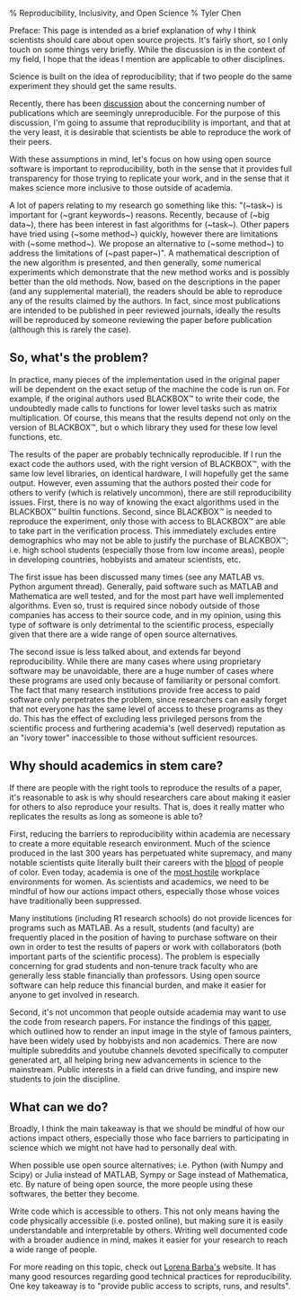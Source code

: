 % Reproducibility, Inclusivity, and Open Science
% Tyler Chen

Preface: This page is intended as a brief explanation of why I think scientists should care about open source projects.
It's fairly short, so I only touch on some things very briefly.
While the discussion is in the context of my field, I hope that the ideas I mention are applicable to other disciplines.

Science is built on the idea of reproducibility; that if two people do the same experiment they should get the same results.

Recently, there has been [discussion](https://www.nature.com/collections/prbfkwmwvz) about the concerning number of publications which are seemingly unreproducible.
For the purpose of this discussion, I'm going to assume that reproducibility is important, and that at the very least, it is desirable that scientists be able to reproduce the work of their peers.

With these assumptions in mind, let's focus on how using open source software is important to reproducibility, both in the sense that it provides full transparency for those trying to replicate your work, and in the sense that it makes science more inclusive to those outside of academia.

A lot of papers relating to my research go something like this: "(~task~) is important for (~grant keywords~) reasons.
Recently, because of (~big data~), there has been interest in fast algorithms for (~task~).
Other papers have tried using (~some method~) quickly, however there are limitations with (~some method~).
We propose an alternative to (~some method~) to address the limitations of (~past paper~)".
A mathematical description of the new algorithm is presented, and then generally, some numerical experiments which demonstrate that the new method works and is possibly better than the old methods.
Now, based on the descriptions in the paper (and any supplemental material), the readers should be able to reproduce any of the results claimed by the authors.
In fact, since most publications are intended to be published in peer reviewed journals, ideally the results will be reproduced by someone reviewing the paper before publication (although this is rarely the case).

## So, what's the problem?

In practice, many pieces of the implementation used in the original paper will be dependent on the exact setup of the machine the code is run on.
 For example, if the original authors used BLACKBOX™ to write their code, the undoubtedly made calls to functions for lower level tasks such as matrix multiplication.
Of course, this means that the results depend not only on the version of BLACKBOX™, but o which library they used for these low level functions, etc.

The results of the paper are probably technically reproducible.
If I run the exact code the authors used, with the right version of BLACKBOX™, with the same low level libraries, on identical hardware, I will hopefully get the same output.
However, even assuming that the authors posted their code for others to verify (which is relatively uncommon), there are still reproducibility issues.
First, there is no way of knowing the exact algorithms used in the BLACKBOX™ builtin functions.
Second, since BLACKBOX™ is needed to reproduce the experiment, only those with access to BLACKBOX™ are able to take part in the verification process.
This immediately excludes entire demographics who may not be able to justify the purchase of BLACKBOX™; i.e. high school students (especially those from low income areas), people in developing countries, hobbyists and amateur scientists, etc.

The first issue has been discussed many times (see any MATLAB vs. Python argument thread).
Generally, paid software such as MATLAB and Mathematica are well tested, and for the most part have well implemented algorithms.
Even so, trust is required since nobody outside of those companies has access to their source code, and in my opinion, using this type of software is only detrimental to the scientific process, especially given that there are a wide range of open source alternatives.

The second issue is less talked about, and extends far beyond reproducibility.
While there are many cases where using proprietary software may be unavoidable, there are a huge number of cases where these programs are used only because of familiarity or personal comfort.
The fact that many research institutions provide free access to paid software only perpetrates the problem, since researchers can easily forget that not everyone has the same level of access to these programs as they do.
This has the effect of excluding less privileged persons from the scientific process and furthering academia's (well deserved) reputation as an "ivory tower" inaccessible to those without sufficient resources.
	
## Why should academics in stem care?

If there are people with the right tools to reproduce the results of a paper, it's reasonable to ask is why should researchers care about making it easier for others to also reproduce your results.
That is, does it really matter who replicates the results as long as someone is able to?

First, reducing the barriers to reproducibility within academia are necessary to create a more equitable research environment.
Much of the science produced in the last 300 years has perpetuated white supremacy, and many notable scientists quite literally built their careers with the [blood](https://www.theguardian.com/commentisfree/2017/sep/19/white-supremacist-statues-must-fall-scientists) of people of color.
Even today, academia is one of the [most hostile](https://onlinelibrary.wiley.com/doi/abs/10.1111/j.1744-6570.2003.tb00752.x) workplace environments for women.
As scientists and academics, we need to be mindful of how our actions impact others, especially those whose voices have traditionally been suppressed.

Many institutions (including R1 research schools) do not provide licences for programs such as MATLAB.
As a result, students (and faculty) are frequently placed in the position of having to purchase software on their own in order to test the results of papers or work with collaborators (both important parts of the scientific process).
The problem is especially concerning for grad students and non-tenure track faculty who are generally less stable financially than professors.
Using open source software can help reduce this financial burden, and make it easier for anyone to get involved in research.

Second, it's not uncommon that people outside academia may want to use the code from research papers.
For instance the findings of this [paper](https://arxiv.org/pdf/1508.06576.pdf), which outlined how to render an input image in the style of famous painters, have been widely used by hobbyists and non academics.
There are now multiple subreddits and youtube channels devoted specifically to computer generated art, all helping bring new advancements in science to the mainstream.
Public interests in a field can drive funding, and inspire new students to join the discipline.

## What can we do?

Broadly, I think the main takeaway is that we should be mindful of how our actions impact others, especially those who face barriers to participating in science which we might not have had to personally deal with.

When possible use open source alternatives; i.e. Python (with Numpy and Scipy) or Julia instead of MATLAB, Sympy or Sage instead of Mathematica, etc.
By nature of being open source, the more people using these softwares, the better they become.

Write code which is accessible to others.
This not only means having the code physically accessible (i.e. posted online), but making sure it is easily understandable and interpretable by others.
Writing well documented code with a broader audience in mind, makes it easier for your research to reach a wide range of people.

For more reading on this topic, check out [Lorena Barba's](http://lorenabarba.com/blog/barbagroup-reproducibility-syllabus) website.
It has many good resources regarding good technical practices for reproducibility.
One key takeaway is to "provide public access to scripts, runs, and results".

